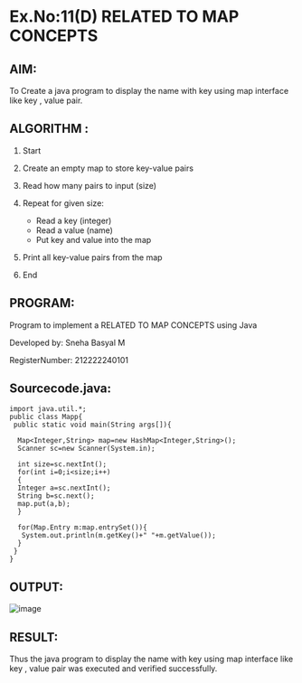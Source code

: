 # Ex.No:11(D) RELATED TO MAP CONCEPTS

## AIM:
To Create a java program to display the name with key  using map interface like key , value pair.

## ALGORITHM :
1. Start
2. Create an empty map to store key-value pairs
3. Read how many pairs to input (size)
4. Repeat for given size:

   * Read a key (integer)
   * Read a value (name)
   * Put key and value into the map
5. Print all key-value pairs from the map
6. End

## PROGRAM:
 
Program to implement a RELATED TO MAP CONCEPTS using Java

Developed by: Sneha Basyal M

RegisterNumber: 212222240101 


## Sourcecode.java:
```
import java.util.*;  
public class Mapp{  
 public static void main(String args[]){ 
     
  Map<Integer,String> map=new HashMap<Integer,String>(); 
  Scanner sc=new Scanner(System.in);
  
  int size=sc.nextInt();
  for(int i=0;i<size;i++)
  {
  Integer a=sc.nextInt();
  String b=sc.next();
  map.put(a,b);  
  } 
 
  for(Map.Entry m:map.entrySet()){  
   System.out.println(m.getKey()+" "+m.getValue());  
  }  
 }  
}
```

## OUTPUT:
![image](https://github.com/user-attachments/assets/030b8cc2-9c95-4a6b-a311-72e1e316b792)



## RESULT:
Thus the java program to display the name with key  using map interface like key , value pair was executed and verified successfully.


